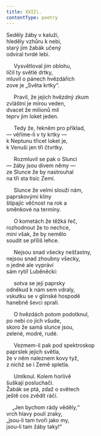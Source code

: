 ```yaml
---
title: XXII\.
contentType: poetry
---
```


<section>

Seděly žáby v kaluži,  
hleděly vzhůru k nebi,  
starý jim žabák učený  
odvíral tvrdé lebi.

</section>

<section>

     Vysvětloval jim oblohu,  
líčil ty světlé drtky,  
mluvil o pánech hvězdářích  
zove je „Světa krtky“.

</section>

<section>

     Pravil, že jejich hvězdný zkum  
zvláštní je mírou veden,  
dvacet že milionů mil  
teprv jim loket jeden.

</section>

<section>

     Tedy že, řekněm pro příklad,  
— věříme-li v ty krtky —  
k Neptunu třicet loket je,  
k Venuši jen tři čtvrtky.

</section>

<section>

     Rozmluvil se pak o Slunci  
— žáby jsou divem němy —  
ze Slunce že by nastrouhal  
na tři sta tisíc Zemí.

</section>

<section>

     Slunce že velmi slouží nám,  
paprskovými klíny  
štípajíc věčnost na rok a  
směnkové na termíny.

</section>

<section>

     O kometách že těžká řeč,  
rozhodnout že to nechce,  
míní však, že by nemělo  
soudit se příliš lehce.

</section>

<section>

     Nejsou snad všecky nešťastny,  
nejsou snad zhoubny všecky,  
o jedné ale vypráví  
sám rytíř Luběněcki:

</section>

<section>

     sotva se její paprsky  
odněkud k nám sem vdraly,  
vskutku se v glinské hospodě  
hanebně ševci sprali.

</section>

<section>

     O hvězdách potom podotknul,  
po nebi co jich všude,  
skoro že samá slunce jsou,  
zelené, modré, rudé.

</section>

<section>

     Vezmem-li pak pod spektroskop  
paprslek jejich světla,  
že v něm naleznem kovy tyž,  
z nichž se i Země spletla.

</section>

<section>

     Umlknul. Kolem horlivě  
šuškají posluchači.  
Žabák se ptá, zdaž o světech  
ještě cos zvědít ráčí.

</section>

<section>

    „Jen bychom rády věděly,“  
vrch hlavy poulí zraky,  
„jsou-li tam tvoři jako my,  
jsou-li tam žáby taky!“

</section>
